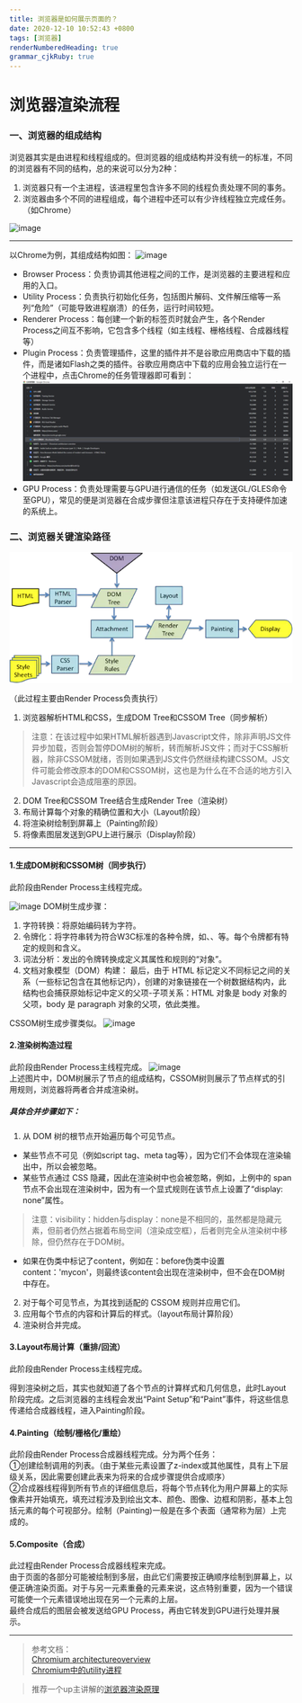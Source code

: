 ```yaml
---
title: 浏览器是如何展示页面的？
date: 2020-12-10 10:52:43 +0800
tags: [浏览器]
renderNumberedHeading: true
grammar_cjkRuby: true
---
```


# 浏览器渲染流程


### 一、浏览器的组成结构
浏览器其实是由进程和线程组成的。但浏览器的组成结构并没有统一的标准，不同的浏览器有不同的结构，总的来说可以分为2种：
1. 浏览器只有一个主进程，该进程里包含许多不同的线程负责处理不同的事务。
2. 浏览器由多个不同的进程组成，每个进程中还可以有少许线程独立完成任务。（如Chrome）  
  
![image](https://developers.google.com/web/updates/images/inside-browser/part1/browser-arch.png)


---

以Chrome为例，其组成结构如图：
![image](https://developers.google.com/web/updates/images/inside-browser/part1/browser-arch2.png)

- Browser Process：负责协调其他进程之间的工作，是浏览器的主要进程和应用的入口。
- Utility Process：负责执行初始化任务，包括图片解码、文件解压缩等一系列“危险”（可能导致进程崩溃）的任务，运行时间较短。
- Renderer Process：每创建一个新的标签页时就会产生，各个Render Process之间互不影响，它包含多个线程（如主线程、栅格线程、合成器线程等）
- Plugin Process：负责管理插件，这里的插件并不是谷歌应用商店中下载的插件，而是诸如Flash之类的插件。谷歌应用商店中下载的应用会独立运行在一个进程中，点击Chrome的任务管理器即可看到：
![image](/assets/images/chrome_process.jpg)  
- GPU Process：负责处理需要与GPU进行通信的任务（如发送GL/GLES命令至GPU），常见的便是浏览器在合成步骤但注意该进程只存在于支持硬件加速的系统上。


### 二、浏览器关键渲染路径

![渲染过程](/assets/images/renderProcess.jpg)  

（此过程主要由Render Process负责执行）
1. 浏览器解析HTML和CSS，生成DOM Tree和CSSOM Tree（同步解析）
>  注意：在该过程中如果HTML解析器遇到Javascript文件，除非声明JS文件异步加载，否则会暂停DOM树的解析，转而解析JS文件；而对于CSS解析器，除非CSSOM就绪，否则如果遇到JS文件仍然继续构建CSSOM。JS文件可能会修改原本的DOM和CSSOM树，这也是为什么在不合适的地方引入Javascript会造成阻塞的原因。
2. DOM Tree和CSSOM Tree结合生成Render Tree（渲染树）
3. 布局计算每个对象的精确位置和大小（Layout阶段）
4. 将渲染树绘制到屏幕上（Painting阶段）
5. 将像素图层发送到GPU上进行展示（Display阶段）


---

#### 1.生成DOM树和CSSOM树（同步执行）
此阶段由Render Process主线程完成。

![image](https://developers.google.com/web/fundamentals/performance/critical-rendering-path/images/full-process.png)
DOM树生成步骤：
1. 字符转换：将原始编码转为字符。
2. 令牌化：将字符串转为符合W3C标准的各种令牌，如<html>、<head>、<body>等。每个令牌都有特定的规则和含义。
3. 词法分析：发出的令牌转换成定义其属性和规则的“对象”。
4. 文档对象模型（DOM）构建： 最后，由于 HTML 标记定义不同标记之间的关系（一些标记包含在其他标记内），创建的对象链接在一个树数据结构内，此结构也会捕获原始标记中定义的父项-子项关系：HTML 对象是 body 对象的父项，body 是 paragraph 对象的父项，依此类推。

CSSOM树生成步骤类似。
![image](https://developers.google.com/web/fundamentals/performance/critical-rendering-path/images/cssom-construction.png)


#### 2.渲染树构造过程
此阶段由Render Process主线程完成。
![image](https://developers.google.com/web/fundamentals/performance/critical-rendering-path/images/render-tree-construction.png?hl=zh-cn)  
上述图片中，DOM树展示了节点的组成结构，CSSOM树则展示了节点样式的引用规则，浏览器将两者合并成渲染树。
##### 具体合并步骤如下：
1. 从 DOM 树的根节点开始遍历每个可见节点。
-  某些节点不可见（例如script tag、meta tag等），因为它们不会体现在渲染输出中，所以会被忽略。
-  某些节点通过 CSS 隐藏，因此在渲染树中也会被忽略，例如，上例中的 span 节点不会出现在渲染树中，因为有一个显式规则在该节点上设置了“display: none”属性。
> 注意：visibility：hidden与display：none是不相同的，虽然都是隐藏元素，但前者仍然占据着布局空间（渲染成空框），后者则完全从渲染树中移除，但仍然存在于DOM树。

- 如果在伪类中标记了content，例如在：before伪类中设置content：'mycon'，则最终该content会出现在渲染树中，但不会在DOM树中存在。
2. 对于每个可见节点，为其找到适配的 CSSOM 规则并应用它们。
3. 应用每个节点的内容和计算后的样式。（layout布局计算阶段）
4. 渲染树合并完成。

#### 3.Layout布局计算（重排/回流）
此阶段由Render Process主线程完成。  

得到渲染树之后，其实也就知道了各个节点的计算样式和几何信息，此时Layout阶段完成。之后浏览器的主线程会发出“Paint Setup”和“Paint”事件，将这些信息传递给合成器线程，进入Painting阶段。

#### 4.Painting（绘制/栅格化/重绘）
此阶段由Render Process合成器线程完成。分为两个任务：  
①创建绘制调用的列表。（由于某些元素设置了z-index或其他属性，具有上下层级关系，因此需要创建此表来为将来的合成步骤提供合成顺序）  
②合成器线程得到所有节点的详细信息后，将每个节点转化为用户屏幕上的实际像素并开始填充，填充过程涉及到绘出文本、颜色、图像、边框和阴影，基本上包括元素的每个可视部分。绘制（Painting)一般是在多个表面（通常称为层）上完成的。

#### 5.Composite（合成）
此过程由Render Process合成器线程来完成。  
由于页面的各部分可能被绘制到多层，由此它们需要按正确顺序绘制到屏幕上，以便正确渲染页面。对于与另一元素重叠的元素来说，这点特别重要，因为一个错误可能使一个元素错误地出现在另一个元素的上层。  
最终合成后的图层会被发送给GPU Process，再由它转发到GPU进行处理并展示。

---


> 参考文档：  
[Chromium architectureoverview](http://szeged.github.io/sprocket/architecture_overview.html)  
[Chromium中的utility进程](https://gclxry.com/article/chromium-utility-process/  )  

> 推荐一个up主讲解的[浏览器渲染原理](https://www.bilibili.com/video/BV1x54y1B7RE)  

